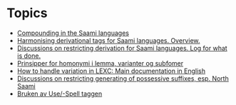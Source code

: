Topics
======

-   [Compounding in the Saami languages](Samansetjing.html)
-   [Harmonising derivational tags for Saami languages.
    Overview.](../common/DerivationOverview.html)
-   [Discussions on restricting derivation for Saami languages. Log for
    what is done.](AvgrenseAvleiing.html)
-   [Prinsipper for homonymi i lemma, varianter og subfomer](lemma.html)
-   [How to handle variation in LEXC: Main documentation in
    English](../common/Variation_in_lexc.html)
-   [Discussions on restricting generating of possessive suffixes, esp.
    North Saami](../sme/PXdiscussion.html)
-   [Bruken av Use/-Spell taggen](minusspelltag.html)
